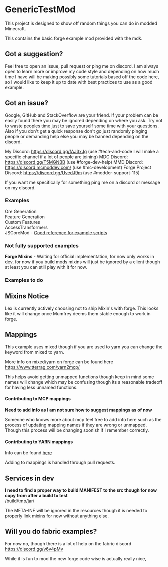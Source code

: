 GenericTestMod
======
This project is designed to show off random things you can do in modded Minecraft.

This contains the basic forge example mod provided with the mdk.

## Got a suggestion?
Feel free to open an issue, pull request or ping me on discord. I am always open to learn more or improve my code style
and depending on how much time I have will be making possibly some tutorials based off the code here, so I would like to
keep it up to date with best practices to use as a good example.

## Got an issue?
Google, GitHub and StackOverflow are your friend. If your problem can be easily found there you may be ignored depending
on where you ask. Try not to waste peoples time just to save yourself some time with your questions. Also if you don't
get a quick response don't go just randomly pinging people or demanding help else you may be banned depending on the discord.

My Discord: https://discord.gg/fAJ3xJg (use #tech-and-code I will make a specific channel if a lot of people are joining)
MDC Discord: https://discord.gg/T5MGNBB (use #forge-dev-help)
MMD Discord: https://discord.mcmoddev.com/ (use #mc-development)
Forge Project Discord: https://discord.gg/UvedJ9m (use #modder-support-115)

If you want me specifically for something ping me on a discord or message on my discord.


### Examples
Ore Generation  
Feature Generation  
Custom Features  
AccessTransformers  
JSCoreMod - [Good reference for example scripts](https://github.com/MinecraftForge/CoreMods/tree/e6fed88bfcb29bc062c04310f18ebe2777582d03/src/test/javascript)

### Not fully supported examples
**Forge Mixins** - Waiting for official implementation, for now only works in dev, for now if you build mods mixins will just
be ignored by a client though at least you can still play with it for now.

### Examples to do


## Mixins Notice
Lex is currently actively choosing not to ship Mixin's with forge. This looks like it will change once Mumfrey deems them
stable enough to work in forge.

## Mappings
This example uses mixed though if you are used to yarn you can change the keyword from mixed to yarn.

More info on mixed/yarn on forge can be found here https://www.tterrag.com/yarn2mcp/

This helps avoid getting unmapped functions though keep in mind some names will change which may be confusing though
its a reasonable tradeoff for having less unnamed functions.

#### Contributing to MCP mappings
**Need to add info as I am not sure how to suggest mappings as of now**

Someone who knows more about mcp feel free to add info here such as the process of updating mapping names if they are
wrong or unmapped. Though this process will be changing soonish if I remember correctly.

#### Contributing to YARN mappings
Info can be found [here](https://github.com/FabricMC/yarn)

Adding to mappings is handled through pull requests.

## Services in dev
**I need to find a proper way to build MANIFEST to the src though for now copy from after a build to test**  
/build/tmp/jar/

The META-INF will be ignored in the resources though it is needed to properly link mixins for now without anything else.

## Will you do fabric examples?
For now no, though there is a lot of help on the fabric discord https://discord.gg/v6v4pMv

While it is fun to mod the new forge code wise is actually really nice,
